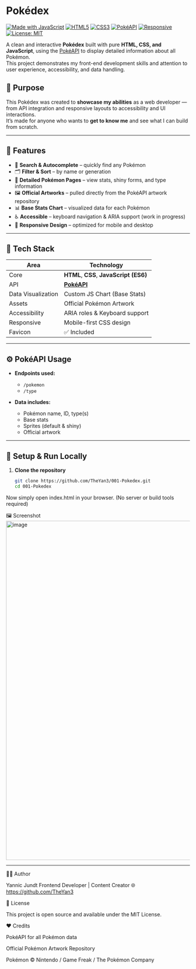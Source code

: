 # Pokédex

[![Made with JavaScript](https://img.shields.io/badge/Made%20with-JavaScript-F7DF1E?logo=javascript&logoColor=black)](https://developer.mozilla.org/en-US/docs/Web/JavaScript)
[![HTML5](https://img.shields.io/badge/HTML5-E34F26?logo=html5&logoColor=white)](https://developer.mozilla.org/en-US/docs/Web/HTML)
[![CSS3](https://img.shields.io/badge/CSS3-1572B6?logo=css3&logoColor=white)](https://developer.mozilla.org/en-US/docs/Web/CSS)
[![PokéAPI](https://img.shields.io/badge/API-PokéAPI-EE1515?logo=pokemon&logoColor=white)](https://pokeapi.co/)
[![Responsive](https://img.shields.io/badge/Responsive-Yes-brightgreen)](https://developer.mozilla.org/en-US/docs/Learn/CSS/CSS_layout/Responsive_Design)
[![License: MIT](https://img.shields.io/badge/License-MIT-blue.svg)](LICENSE)

A clean and interactive **Pokédex** built with pure **HTML, CSS, and JavaScript**, using the [PokéAPI](https://pokeapi.co/) to display detailed information about all Pokémon.  
This project demonstrates my front-end development skills and attention to user experience, accessibility, and data handling.

## 🎯 Purpose

This Pokédex was created to **showcase my abilities** as a web developer — from API integration and responsive layouts to accessibility and UI interactions.  
It’s made for anyone who wants to **get to know me** and see what I can build from scratch.

---

## 🧠 Features

-  🔎 **Search & Autocomplete** – quickly find any Pokémon
-  🗂️ **Filter & Sort** – by name or generation
-  📄 **Detailed Pokémon Pages** – view stats, shiny forms, and type information
-  🖼️ **Official Artworks** – pulled directly from the PokéAPI artwork repository
-  📊 **Base Stats Chart** – visualized data for each Pokémon
-  ♿ **Accessible** – keyboard navigation & ARIA support (work in progress)
-  📱 **Responsive Design** – optimized for mobile and desktop

---

## 🧩 Tech Stack

| Area               | Technology                              |
| ------------------ | --------------------------------------- |
| Core               | **HTML**, **CSS**, **JavaScript (ES6)** |
| API                | [**PokéAPI**](https://pokeapi.co/)      |
| Data Visualization | Custom JS Chart (Base Stats)            |
| Assets             | Official Pokémon Artwork                |
| Accessibility      | ARIA roles & Keyboard support           |
| Responsive         | Mobile-first CSS design                 |
| Favicon            | ✅ Included                             |

---

## ⚙️ PokéAPI Usage

-  **Endpoints used:**

   -  `/pokemon`
   -  `/type`

-  **Data includes:**
   -  Pokémon name, ID, type(s)
   -  Base stats
   -  Sprites (default & shiny)
   -  Official artwork

---

## 🧰 Setup & Run Locally

1. **Clone the repository**
   ```bash
   git clone https://github.com/TheYan3/001-Pokedex.git
   cd 001-Pokedex
   ```

Now simply open index.html in your browser.
(No server or build tools required)

🖼️ Screenshot
<img width="1494" height="927" alt="image" src="https://github.com/user-attachments/assets/63c52e50-b411-4679-a2ea-f90c8b4f5969" />

---

🧑‍💻 Author

Yannic Jundt
Frontend Developer | Content Creator
🌐 https://github.com/TheYan3

📝 License

This project is open source and available under the MIT License.

❤️ Credits

PokéAPI
for all Pokémon data

Official Pokémon Artwork Repository

Pokémon © Nintendo / Game Freak / The Pokémon Company
